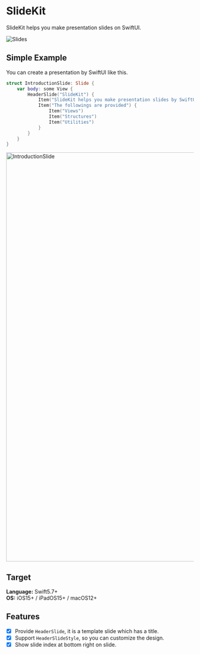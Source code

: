 # SlideKit

SlideKit helps you make presentation slides on SwiftUI.

![Slides](https://user-images.githubusercontent.com/12427733/190956930-ea9ce4d0-0a19-4bb3-b43b-28dd2d73374a.png)

## Simple Example
You can create a presentation by SwiftUI like this.
```swift
struct IntroductionSlide: Slide {
    var body: some View {
        HeaderSlide("SlideKit") {
            Item("SlideKit helps you make presentation slides by SwiftUI")
            Item("The followings are provided") {
                Item("Views")
                Item("Structures")
                Item("Utilities")
            }
        }
    }
}
```
<img width="1096" alt="IntroductionSlide" src="https://user-images.githubusercontent.com/12427733/190955403-ed64a5fd-eed0-4a4c-8684-75f39623a563.png">

## Target
**Language:** Swift5.7+   
**OS:** iOS15+ / iPadOS15+ / macOS12+

## Features
- [x] Provide `HeaderSlide`, it is a template slide which has a title.
- [x] Support `HeaderSlideStyle`, so you can customize the design.
- [x] Show slide index at bottom right on slide.
